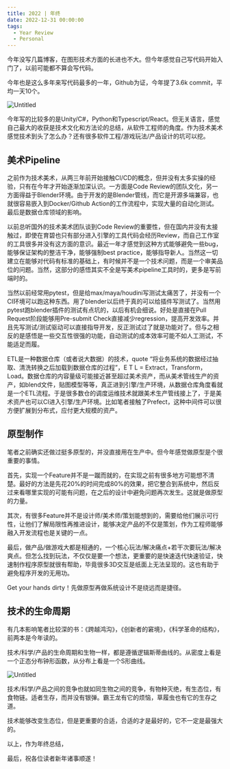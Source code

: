 ```yaml
---
title: 2022 | 年终
date: 2022-12-31 00:00:00
tags:
  - Year Review
  - Personal
---
```


今年没写几篇博客，在图形技术方面的长进也不大。但今年感觉自己写代码开始入门了，以前可能都不算会写代码。

今年也是这么多年来写代码最多的一年，Github为证，今年提了3.6k commit，平均一天10个。

![Untitled](/images/Untitled.jpg)

今年写的比较多的是Unity/C#，Python和Typescript/React。但无关语言，感觉自己最大的收获是技术文化和方法论的总结，从软件工程师的角度。作为技术美术感觉技术到头了怎么办？还有很多软件工程/游戏玩法/产品设计的坑可以挖。

## 美术Pipeline

之前作为技术美术，从两三年前开始接触CI/CD的概念，但并没有太多实操的经验，只有在今年才开始逐渐加深认识。一方面是Code Review的团队文化，另一方面得益于Blender环境。由于开发的是Blender管线，而它是开源多端兼容，也就很容易嵌入到Docker/Github Action的工作流程中，实现大量的自动化测试。最后是数据仓库领域的影响。

以前总听国外的技术美术团队谈到Code Review的重要性，但在国内并没有太接触过，即使在育碧也只有部分进入引擎的工具代码会经历Review，而自己工作室的工具很多并没有这方面的意识。最近一年才感觉到这种方式能够避免一些bug，能够保证架构的整洁干净，能够强制best practice，能够指导新人。当然这一切建立在能够对代码有标准的基础上，有时候并不是一个技术问题，而是一个审美品位的问题。当然，这部分的感悟其实不全是写美术pipeline工具时的，更多是写前端时的。

当然以前经常用pytest，但是给max/maya/houdini写测试太痛苦了，并没有一个CI环境可以跑这种东西。用了blender以后终于真的可以给插件写测试了。当然用pytest跑blender插件的测试有点坑的，以后有机会细说。好处是直接在Pull Request阶段能够用Pre-submit Check直接减少regression，提高开发效率。并且先写测试/测试驱动可以直接指导开发，反正测试过了就是功能对了。但与之相反的是感悟是一些交互性很强的功能，自动测试的成本效率可能不如人工测试，不能适足而履。

ETL是一种数据仓库（或者说大数据）的技术，quote “将业务系统的数据经过抽取、清洗转换之后加载到数据仓库的过程”，E T L = Extract，Transform，Load。数据仓库的内容量级可能接近甚至超过美术资产，而从美术管线生产的资产，如blend文件，贴图模型等等，真正进到引擎/生产环境，从数据仓库角度看就是一个ETL流程。于是很多数仓的调度运维技术就跟美术生产管线接上了，于是美术资产也可以CI进入引擎/生产环境。比如笔者接触了Prefect，这种中间件可以很方便扩展到分布式，应付更大规模的资产。

## 原型制作

笔者之前确实还做过挺多原型的，并没直接用在生产中。但今年感觉做原型是个很重要的事情。

首先，实现一个Feature并不是一蹴而就的，在实现之前有很多地方可能想不清楚。最好的方法是先花20%的时间完成80%的效果，把它整合到系统中，然后反过来看哪里实现的可能有问题，在之后的设计中避免问题再次发生。这就是做原型的力量。

其次，有很多Feature并不是设计师/美术师/策划能想到的，需要给他们展示可行性，让他们了解局限性再推进设计，能够决定产品的不仅是策划，作为工程师能够融入开发流程也是关键的一点。

最后，做产品/做游戏大都是相通的，一个核心玩法/解决痛点+若干次要玩法/解决爽点。但怎么找到玩法，不仅仅是要一个想法，更重要的是快速迭代快速验证，快速制作程序原型就很有帮助，毕竟很多3D交互是纸面上无法呈现的。这也有助于避免程序开发的无用功。

Get your hands dirty！先做原型再做系统设计不是绕远而是捷径。

## 技术的生命周期

有几本影响笔者比较深的书：《跨越鸿沟》，《创新者的窘境》，《科学革命的结构》，前两本是今年读的。

技术/科学/产品的生命周期和生物一样，都是遵循逻辑斯蒂曲线的。从密度上看是一个正态分布钟形函数，从分布上看是一个S形曲线。

![Untitled](/images/Untitled_1.jpg)

技术/科学/产品之间的竞争也就如同生物之间的竞争，有物种灭绝，有生态位，有食物链。适者生存，而并没有银弹。霸王龙有它的烦恼，草履虫也有它的生存之道。

技术能够改变生态位，但是更重要的合适，合适的才是最好的，它不一定是最强大的。

以上，作为年终总结，

最后，祝各位读者新年诸事顺遂！